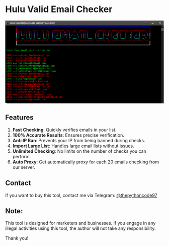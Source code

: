 # Hulu Valid Email Checker

![image](https://raw.githubusercontent.com/alexrony21/Hulu-Valid-Email-Checker/refs/heads/main/Hulu_Valid_Email_Checker.png)

## Features

1. **Fast Checking**: Quickly verifies emails in your list.
2. **100% Accurate Results**: Ensures precise verification.
3. **Anti IP Ban**: Prevents your IP from being banned during checks.
4. **Import Large List**: Handles large email lists without issues.
5. **Unlimited Checking**: No limits on the number of checks you can perform.
6. **Auto Proxy**: Get automatically proxy for each 20 emails checking from our server.

## Contact

If you want to buy this tool, contact me via Telegram: [@thepythoncode97](https://t.me/thepythoncode97)

## Note:
This tool is designed for marketers and businesses. If you engage in any illegal activities using this tool, the author will not take any responsibility.

Thank you!
